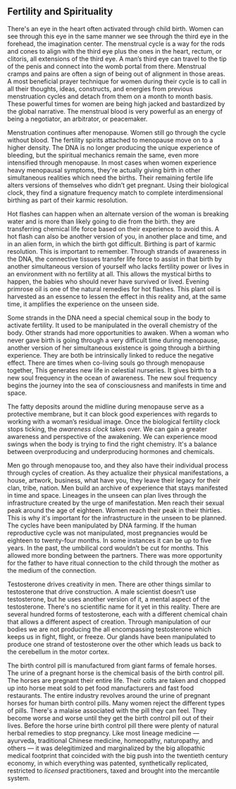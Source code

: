 
## Fertility and Spirituality


There's an eye in the heart often activated through child birth.
Women can see through this eye in the same manner we see through the third eye in the forehead,
the imagination center.
The menstrual cycle is a way for the rods and cones to align with the third eye plus the ones in the heart,
rectum,
or clitoris,
all extensions of the third eye.
A man’s third eye can travel to the tip of the penis and connect into the womb portal from there.
Menstrual cramps and pains are often a sign of being out of alignment in those areas.
A most beneficial prayer technique for women during their cycle is to call in all their thoughts,
ideas,
constructs,
and energies from previous menstruation cycles and detach from them on a month to month basis.
These powerful times for women are being high jacked and bastardized by the global narrative.
The menstrual blood is very powerful as an energy of being a negotiator,
an arbitrator,
or peacemaker.


Menstruation continues after menopause.
Women still go through the cycle without blood.
The fertility spirits attached to menopause move on to a higher density.
The DNA is no longer producing the unique experience of bleeding,
but the spiritual mechanics remain the same,
even more intensified through menopause.
In most cases when women experience heavy menopausal symptoms,
they're actually giving birth in other simultaneous realities which need the births.
Their remaining fertile life alters versions of themselves who didn’t get pregnant.
Using their biological clock,
they find a signature frequency match to complete interdimensional birthing as part of their karmic resolution.



Hot flashes can happen when an alternate version of the woman is breaking water and is more than likely going to die from the birth.
they are transferring chemical life force based on their experience to avoid this.
A hot flash can also be another version of you,
in another place and time,
and in an alien form,
in which the birth got difficult.
Birthing is part of karmic resolution.
This is important to remember.
Through strands of awareness in the DNA,
the connective tissues transfer life force to assist in that birth by another simultaneous version of yourself who lacks fertility power or lives in an environment with no fertility at all.
This allows the mystical births to happen,
the babies who should never have survived or lived.
Evening primrose oil is one of the natural remedies for hot flashes.
This plant oil is harvested as an essence to lessen the effect in this reality and,
at the same time,
it amplifies the experience on the unseen side.



Some strands in the DNA need a special chemical soup in the body to activate fertility.
It used to be manipulated in the overall chemistry of the body.
Other strands had more opportunities to awaken.
When a woman who never gave birth is going through a very difficult time during menopause,
another version of her simultaneous existence is going through a birthing experience.
They are both be intrinsically linked to reduce the negative effect.
There are times when co-living souls go through menopause together,
This generates new life in celestial nurseries.
It gives birth to a new soul frequency in the ocean of awareness.
The new soul frequency begins the journey into the sea of consciousness and manifests in time and space.

The fatty deposits around the midline during menopause serve as a protective membrane,
but it can block good experiences with regards to working with a woman’s residual image.
Once the biological fertility clock stops ticking,
the *awareness clock* takes over.
We can gain a greater awareness and perspective of the awakening.
We can experience mood swings when the body is trying to find the right chemistry.
It's a balance between overproducing and underproducing hormones and chemicals.


Men go through menopause too,
and they also have their individual process through cycles of creation.
As they actualize their physical manifestations,
a house,
artwork,
business,
what have you,
they leave their legacy for their clan,
tribe,
nation.
Men build an archive of experience that stays manifested in time and space.
Lineages in the unseen can plan lives through the infrastructure created by the urge of manifestation.
Men reach their sexual peak around the age of eighteen.
Women reach their peak in their thirties.
This is why it's important for the infrastructure in the unseen to be planned.
The cycles have been manipulated by DNA farming.
If the human reproductive cycle was not manipulated,
most pregnancies would be eighteen to twenty-four months.
In some instances it can be up to five years.
In the past,
the umbilical cord wouldn’t be cut for months.
This allowed more bonding between the partners.
There was more opportunity for the father to have ritual connection to the child through the mother as the medium of the connection.

Testosterone drives creativity in men.
There are other things similar to testosterone that drive construction.
A male scientist doesn’t use testosterone,
but he uses another version of it,
a mental aspect of the testosterone.
There's no scientific name for it yet in this reality.
There are several hundred forms of testosterone,
each with a different chemical chain that allows a different aspect of creation.
Through manipulation of our bodies we are not producing the all encompassing testosterone which keeps us in fight,
flight,
or freeze.
Our glands have been manipulated to produce one strand of testosterone over the other which leads us back to the cerebellum in the motor cortex.



The birth control pill is manufactured from giant farms of female horses.
The urine of a pregnant horse is the chemical basis of the birth control pill.
The horses are pregnant their entire life.
Their colts are taken and chopped up into horse meat sold to pet food manufacturers and fast food restaurants.
The entire industry revolves around the urine of pregnant horses for human birth control pills.
Many women reject the different types of pills.
There's a malaise associated with the pill they can feel.
They become worse and worse until they get the birth control pill out of their lives.
Before the horse urine birth control pill there were plenty of natural herbal remedies to stop pregnancy.
Like most lineage medicine
&mdash;
ayurveda,
traditional Chinese medicine,
homeopathy,
naturopathy,
and others
&mdash;
it was delegitimized and marginalized by the big allopathic medical footprint that coincided with the big push into the twentieth century economy,
in which everything was patented,
synthetically replicated,
restricted to *licensed* practitioners,
taxed
and brought into the mercantile system.
